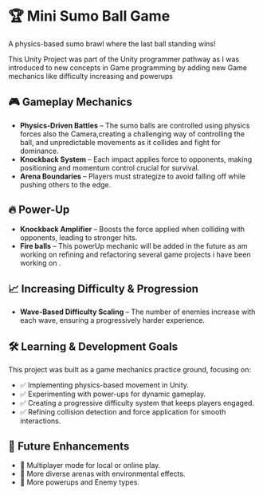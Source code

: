 # 🏆 Mini Sumo Ball Game  
A physics-based sumo brawl where the last ball standing wins!  

This Unity Project was part of the Unity programmer pathway as I was introduced to new concepts in Game programming by adding new Game mechanics like difficulty increasing and powerups

## 🎮 Gameplay Mechanics  
- **Physics-Driven Battles** – The sumo balls are controlled using physics forces also the Camera,creating a challenging way of controlling the ball, and unpredictable movements as it collides and fight for dominance.  
- **Knockback System** – Each impact applies force to opponents, making positioning and momentum control crucial for survival.  
- **Arena Boundaries** – Players must strategize to avoid falling off while pushing others to the edge.  

## 🔥 Power-Up  
- **Knockback Amplifier** – Boosts the force applied when colliding with opponents, leading to stronger hits.  
- **Fire balls** – This powerUp mechanic will be added in the future as am working on refining and refactoring several game projects i have been working on .  

## 📈 Increasing Difficulty & Progression  
- **Wave-Based Difficulty Scaling** – The number of enemies increase with each wave, ensuring a progressively harder experience.  

## 🛠️ Learning & Development Goals  
This project was built as a game mechanics practice ground, focusing on:  
- ✅ Implementing physics-based movement in Unity.  
- ✅ Experimenting with power-ups for dynamic gameplay.  
- ✅ Creating a progressive difficulty system that keeps players engaged.  
- ✅ Refining collision detection and force application for smooth interactions.  

## 🚀 Future Enhancements  
- 🔹 Multiplayer mode for local or online play.  
- 🔹 More diverse arenas with environmental effects.  
- 🔹 More powerups and Enemy types.  
